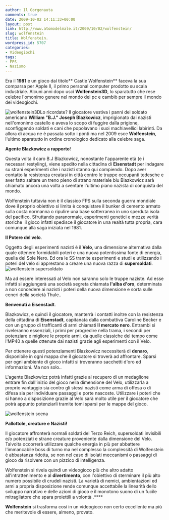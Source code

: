 ```yaml
---
author: Il Gorgonauta
comments: true
date: 2009-10-02 14:11:33+00:00
layout: post
link: http://www.atomodelmale.it/2009/10/02/wolfenstein/
slug: wolfenstein
title: Wolfenstein.
wordpress_id: 5707
categories:
- Videogiochi
tags:
- FPS
- Nazismo
---
```


Era il **1981** e un gioco dal titolo** Castle Wolfenstein** faceva la sua comparsa per Apple II, il primo personal computer prodotto su scala industriale. Alcuni anni dopo uscì **Wolfenstein3D**, lo sparatutto che rese celebre l'omonimo genere nel mondo dei pc e cambiò per sempre il mondo dei videogiochi.

![wolfenstein3D](http://www.atomodelmale.it/wp-content/uploads/2009/10/wolfenstein.jpg)Lo ricordate? Il giocatore vestiva i panni del soldato americano **William "B.J." Joseph Blazkowicz**, imprigionato dai nazisti nell'omonimo castello e aveva lo scopo di fuggire dalla prigione, sconfiggendo soldati e cani che popolavano i suoi machiavellici labirinti. Da allora di acqua ne è passata sotto i ponti ma nel 2009 esce **Wolfenstein**, l'ultimo sparatutto in ordine cronologico dedicato alla celebre saga.

**Agente Blazkowicz a rapporto**!

Questa volta il caro B.J Blazkowicz, nonostante l'apparente età (e i necessari restyling), viene spedito nella cittadina di **Eisenstadt** per indagare su strani esperimenti che i nazisti stanno qui compiendo. Dopo aver contatto la resistenza creatasi in città contro le truppe occupanti tedesche e aver fatto saltare un treno pieno di strano materiale blu Blazkowicz sarà chiamato ancora una volta a sventare l'ultimo piano nazista di conquista del mondo.

<!-- more -->


Wolfenstein tuttavia non è il classico FPS sulla seconda guerra mondiale dove il proprio obiettivo si limita è conquistare il bunker di cemento armato sulla costa normanna o ripulire una base sotterranea in uno sperduta isola del pacifico. Sfruttando paranormale, esperimenti genetici e mezze verità storiche  il gioco infatti spedisce il giocatore in una realtà tutta propria, cara comunque alla saga iniziata nel 1981.

**Il Potere del velo**.

Oggetto degli esperimenti nazisti è il **Velo**, una dimensione alternativa dalla quale ottenere formidabili poteri e una nuova potentissima fonte di energia, quella del Sole Nero. Ed ora le SS tramite esperimenti e studi e utilizzando i poteri del velo si apprestano a creare una nuova razza di **supersoldati**.![wolfenstein supersoldato](http://www.atomodelmale.it/wp-content/uploads/2009/10/wolfenstein-supersoldato.jpg)

Ma ad essere interessati al Velo non saranno solo le truppe naziste. Ad esse infatti si aggiungerà una società segreta chiamata **l'alba d'oro**, determinata a non concedere ai nazisti i poteri della nuova dimensione e sorta sulle ceneri della società Thule..

**Benvenuti a **Eisenstadt****.

Blazkowicz, e quindi il giocatore, manterrà i contatti inoltre con la resistenza della cittadina di ****Eisenstadt****, capitanata dalla combattiva Caroline Becker e con un gruppo di trafficanti di armi chiamati **Il mercato nero**. Entrambi si riveleranno essenziali, i primi per progredire nella trama, i secondi per potenziare e migliore le proprie armi, da quelle classiche del tempo come l'MP40 a quelle ottenute dai nazisti grazie agli esperimenti con il Velo.

Per ottenere questi potenziamenti Blazkowicz necessiterà di **denaro**, disponibile in ogni mappa che il giocatore si troverà ad affrontare. Sparsi per ogni ambiente di gioco infatti si troveranno sacchetti d'oro ed informazioni. Ma non solo..

L'agente Blazkowicz potrà infatti grazie al recupero di un medaglione entrare fin dall'inizio del gioco nella dimensione del Velo, utilizzarla a proprio vantaggio sia contro gli stessi nazisti come arma di offesa o di difesa sia per individuare passaggi e porte nascoste. Utilizzare i poteri che si hanno a disposizione grazie al Velo sarà molto utile per il giocatore che potrà appunto potenziarli tramite tomi sparsi per le mappe del gioco.

![wolfenstein scena](http://www.atomodelmale.it/wp-content/uploads/2009/10/wolfenstein-scena-300x168.jpg)

**Pallottole, creature e Nazisti!**

Il giocatore affronterà normali soldati del Terzo Reich, supersoldati invisibili e/o potenziati e strane creature proveniente dalla dimensione del Velo. Talvolta occorrerà utilizzare qualche energia in più per abbattere l'immancabile boss di turno ma nel complesso la complessità di Wolfenstein è abbastanza ridotta, se non nel caso di isolati meccanismi o passaggi di gioco da risolvere con un pizzico di intelligenza.

Wolfenstein si rivela quindi un videogioco più che altro adatto all'intrattenimento e al **divertimento**, con l'obiettivo di sterminare il più alto numero possibile di crudeli nazisti. La varietà di nemici, ambientazioni ed armi a propria disposizione rende comunque accettabile la linearità dello sviluppo narrativo e delle azioni di gioco e il monotono suono di un fucile mitragliatore che spara proiettili a volontà .****

**Wolfenstein** si trasforma così in un videogioco non certo eccellente ma più che meritevole di essere, almeno, provato.
